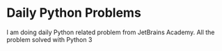 # Daily Python Problems
 I am doing daily Python related problem from JetBrains Academy. All the problem solved with Python 3
